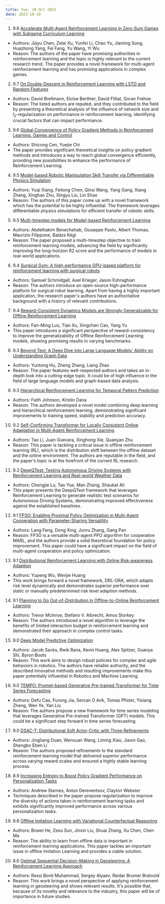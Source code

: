 ```yaml
---
title: Tue, 10 Oct 2023
date: 2023-10-10
---
```

1. 9.8 [Accelerate Multi-Agent Reinforcement Learning in Zero-Sum Games with Subgame Curriculum Learning](https://arxiv.org/abs/2310.04796)
* Authors: Jiayu Chen, Zelai Xu, Yunfei Li, Chao Yu, Jiaming Song, Huazhong Yang, Fei Fang, Yu Wang, Yi Wu
* Reason: The authors of the paper have promising authorities in reinforcement learning and the topic is highly relevant to the current research trend. The paper provides a novel framework for multi-agent reinforcement learning and has promising applications in complex games.

2. 9.7 [On Double-Descent in Reinforcement Learning with LSTD and Random Features](https://arxiv.org/abs/2310.05518)
* Authors: David Brellmann, Eloïse Berthier, David Filliat, Goran Frehse
* Reason: The listed authors are reputed, and they contributed to the field by presenting a theoretical analysis of the influence of network size and $l_2$-regularization on performance in reinforcement learning, identifying crucial factors that can impact performance.

3. 9.6 [Global Convergence of Policy Gradient Methods in Reinforcement Learning, Games and Control](https://arxiv.org/abs/2310.05230)
* Authors: Shicong Cen, Yuejie Chi
* The paper provides significant theoretical insights on policy gradient methods and introduces a way to reach global convergence efficiently, providing new possibilities to enhance the performance of Reinforcement Learning.

4. 9.5 [Model-based Robotic Manipulation Skill Transfer via Differentiable Physics Simulation](https://arxiv.org/abs/2310.04930)
* Authors: Yuqi Xiang, Feitong Chen, Qinsi Wang, Yang Gang, Xiang Zhang, Xinghao Zhu, Xingyu Liu, Lin Shao
* Reason: The authors of this paper come up with a novel framework which has the potential to be highly influential. The framework leverages differentiable physics simulations for efficient transfer of robotic skills.

5. 9.5 [Multi-timestep models for Model-based Reinforcement Learning](https://arxiv.org/abs/2310.05672)
* Authors: Abdelhakim Benechehab, Giuseppe Paolo, Albert Thomas, Maurizio Filippone, Balázs Kégl
* Reason: The paper proposed a multi-timestep objective to train reinforcement learning models, advancing the field by significantly improving the long-horizon R2 score and the performance of models in real-world applications.

6. 9.4 [Surgical Gym: A high-performance GPU-based platform for reinforcement learning with surgical robots](https://arxiv.org/abs/2310.04676)
* Authors: Samuel Schmidgall, Axel Krieger, Jason Eshraghian
* Reason: The authors introduce an open-source high-performance platform for surgical robot learning. Apart from having a highly important application, the research paper's authors have an authoritative background with a history of relevant contributions.

7. 9.4 [Reward-Consistent Dynamics Models are Strongly Generalizable for Offline Reinforcement Learning](https://arxiv.org/abs/2310.05422)
* Authors: Fan-Ming Luo, Tian Xu, Xingchen Cao, Yang Yu
* This paper introduces a significant perspective of reward-consistency to improve the generalizability of Offline Reinforcement Learning models, showing promising results in varying benchmarks.

8. 9.3 [Beyond Text: A Deep Dive into Large Language Models' Ability on Understanding Graph Data](https://arxiv.org/abs/2310.04944)
* Authors: Yuntong Hu, Zheng Zhang, Liang Zhao
* Reason: The paper features well-respected authors and takes an in-depth look into a cutting-edge topic. It could be of high influence in the field of large language models and graph-based data analysis.

9. 9.3 [Hierarchical Reinforcement Learning for Temporal Pattern Prediction](https://arxiv.org/abs/2310.05695)
* Authors: Faith Johnson, Kristin Dana
* Reason: The authors developed a novel model combining deep learning and hierarchical reinforcement learning, demonstrating significant improvements to training speed, stability and prediction accuracy.

10. 9.2 [Self-Confirming Transformer for Locally Consistent Online Adaptation in Multi-Agent Reinforcement Learning](https://arxiv.org/abs/2310.04579)
* Authors: Tao Li, Juan Guevara, Xinghong Xie, Quanyan Zhu
* Reason: This paper is tackling a critical issue in offline reinforcement learning (RL), which is the distribution shift between the offline dataset and the online environment. The authors are reputable in the field, and the paper's topic is at the forefront of the current RL research.

11. 9.2 [DeepQTest: Testing Autonomous Driving Systems with Reinforcement Learning and Real-world Weather Data](https://arxiv.org/abs/2310.05170)
* Authors: Chengjie Lu, Tao Yue, Man Zhang, Shaukat Ali
* This paper presents the DeepQTest framework that leverages Reinforcement Learning to generate realistic test scenarios for Autonomous Driving Systems, demonstrating improved effectiveness against the established baselines.

12. 9.1 [FP3O: Enabling Proximal Policy Optimization in Multi-Agent Cooperation with Parameter-Sharing Versatility](https://arxiv.org/abs/2310.05053)
* Authors: Lang Feng, Dong Xing, Junru Zhang, Gang Pan
* Reason: FP3O is a versatile multi-agent PPO algorithm for cooperative MARL, and the authors provide a solid theoretical foundation for policy improvement. This paper could have a significant impact on the field of multi-agent cooperation and policy optimization.

13. 9.1 [Distributional Reinforcement Learning with Online Risk-awareness Adaption](https://arxiv.org/abs/2310.05179)
* Authors: Yupeng Wu, Wenjie Huang
* This work brings forward a novel framework, DRL-ORA, which adapts risk level dynamically and demonstrates superior performance over static or manually predetermined risk level adaption methods.

14. 9.1 [Planning to Go Out-of-Distribution in Offline-to-Online Reinforcement Learning](https://arxiv.org/abs/2310.05723)
* Authors: Trevor McInroe, Stefano V. Albrecht, Amos Storkey
*  Reason: The authors introduced a novel algorithm to leverage the benefits of limited interaction budget in reinforcement learning and demonstrated their approach in complex control tasks.

15. 9.0 [Deep Model Predictive Optimization](https://arxiv.org/abs/2310.04590)
* Authors: Jacob Sacks, Rwik Rana, Kevin Huang, Alex Spitzer, Guanya Shi, Byron Boots
* Reason: This work aims to design robust policies for complex and agile behaviors in robotics. The authors have reliable authority, and the described innovative methods and resulting improvements make this paper potentially influential in Robotics and Machine Learning.

16. 9.0 [TEMPO: Prompt-based Generative Pre-trained Transformer for Time Series Forecasting](https://arxiv.org/abs/2310.04948)
* Authors: Defu Cao, Furong Jia, Sercan O Arik, Tomas Pfister, Yixiang Zheng, Wen Ye, Yan Liu
* Reason: The authors propose a new framework for time series modeling that leverages Generative Pre-trained Transformer (GPT) models. This could be a significant step forward in time series forecasting.

17. 9.0 [DSAC-T: Distributional Soft Actor-Critic with Three Refinements](https://arxiv.org/abs/2310.05858)
* Authors: Jingliang Duan, Wenxuan Wang, Liming Xiao, Jiaxin Gao, Shengbo Eben Li
* Reason: The authors proposed refinements to the standard reinforcement learning model that delivered superior performance across varying reward scales and ensured a highly stable learning process.

18. 8.9 [Increasing Entropy to Boost Policy Gradient Performance on Personalization Tasks](https://arxiv.org/abs/2310.05324)
* Authors: Andrew Starnes, Anton Dereventsov, Clayton Webster
* Techniques described in the paper propose regularization to improve the diversity of actions taken in reinforcement learning tasks and exhibits significantly improved performance across various personalization tasks.

19. 8.8 [Offline Imitation Learning with Variational Counterfactual Reasoning](https://arxiv.org/abs/2310.04706)
* Authors: Bowei He, Zexu Sun, Jinxin Liu, Shuai Zhang, Xu Chen, Chen Ma
* Reason: The ability to learn from offline data is important in reinforcement learning applications. This paper tackles an important issue in offline Imitation Learning and provides a viable solution.

20. 8.6 [Optimal Sequential Decision-Making in Geosteering: A Reinforcement Learning Approach](https://arxiv.org/abs/2310.04772)
* Authors: Ressi Bonti Muhammad, Sergey Alyaev, Reidar Brumer Bratvold
* Reason: This work brings a novel perspective of applying reinforcement learning in geosteering and shows relevant results. It's possible that, because of its novelty and relevance to the industry, this paper will be of importance in future studies.

